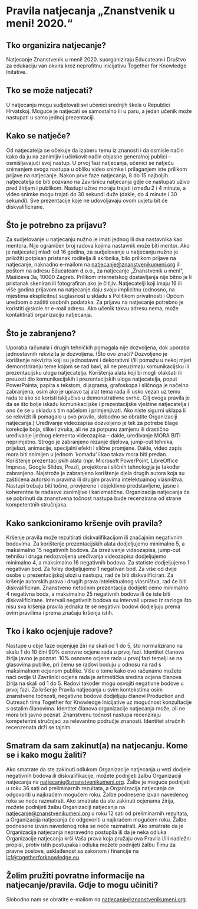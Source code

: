 # Pravila natjecanja „Znanstvenik u meni! 2020.“
## Tko organizira natjecanje?
Natjecanje Znanstvenik u meni! 2020. suorganiziraju Educateam i Društvo za edukaciju van okvira kroz neprofitnu inicijativu Together for Knowledge Initative.
## Tko se može natjecati?
U natjecanju mogu sudjelovati svi učenici srednjih škola u Republici Hrvatskoj.
Moguće je natjecati se samostalno ili u paru, a jedan učenik može nastupati u samo jednoj prezentaciji.
## Kako se natječe?
Od natjecatelja se očekuje da izaberu temu iz znanosti i da osmisle način kako da ju na zanimljiv i učinkovit način objasne generalnoj publici – osmišljavajući svoj nastup. 
U prvoj fazi natjecanja, učenici se natječu snimanjem svoga nastupa u obliku video snimke i prilaganjem iste prilikom prijave na natjecanje.
Nakon prve faze natjecanja, 8 do 15 najboljih natjecatelja će biti pozvano na Završnicu natjecanja gdje će nastupati uživo pred žirijem i publikom.
Nastupi uživo moraju trajati između 2 i 4 minute, a video snimke mogu trajati do 30 sekundi duže (dakle, do 4 minute i 30 sekundi). Sve prezentacije koje ne udovoljavaju ovom uvjetu bit će diskvalificirane.
## Što je potrebno za prijavu?
Za sudjelovanje u natjecanju nužno je imati jednog ili dva nastavnika kao mentora. Nije ograničen broj radova kojima nastavnik može biti mentor.
Ako je natjecatelj mlađi od 16 godina, za sudjelovanje u natjecanju nužno je priložiti potpisan pristanak roditelja ili skrbnika, bilo prilikom prijave na natjecanje, naknadno e-mailom na natjecanje@znanstvenikumeni.org ili poštom na adresu Educateam d.o.o., za natjecanje „Znanstvenik u meni“, Mašićeva 3a, 10000 Zagreb. Prilikom internetskog dostavljanja nije bitno je li pristanak skeniran ili fotografiran ako je čitljiv. Natjecatelji koji imaju 16 ili više godina prijavom na natjecanje daju svoju implicitnu (odnosno, na mjestima eksplicitnu) suglasnost u skladu s Politikom privatnosti i Općom uredbom o zaštiti osobnih podataka.
Za prijavu na natjecanje potrebno je koristiti @skole.hr e-mail adresu. Ako učenik takvu adresu nema, može kontaktirati organizaciju natjecanja.
## Što je zabranjeno?
Uporaba računala i drugih tehničkih pomagala nije dozvoljena, dok uporaba jednostavnih rekvizita je dozvoljena. 
(Što ovo znači? Dozvoljeno je korištenje rekvizita koji su jednostavni i dekorativni i/ili pomažu u nekoj mjeri demonstriranju teme kojom se rad bavi, ali ne preuzimaju komunikacijsku ili prezentacijsku ulogu natjecatelja. Korištenja alata koji bi mogli olakšati ili preuzeti dio komunikacijskih i prezentacijskih uloga natjecatelja, poput PowerPointa, papira s tekstom, dijagrama, grafoskopa i sličnoga je načelno zabranjena, osim ako je upravo taj alat tema rada ili usko vezan uz temu rada te ako se koristi isključivo u demonstrativne svrhe. Cilj ovoga pravila je da se što bolje iskažu komunikacijske i prezentacijske vještine natjecatelja i ono će se u skladu s tim načelom i primjenjivati. Ako niste sigurni uklapa li se rekvizit ili pomagalo u ovo pravilo, slobodno se obratite Organizaciji natjecanja.)
Uređivanje videozapisa dozvoljeno je tek za potrebe blage korekcije boja, slike i zvuka, ali ne za potpunu zamjenu ili drastično uređivanje ijednog elementa videozapisa – dakle, uređivanje MORA BITI neprimjetno. 
Strogo je zabranjeno rezanje dijelova, jump-cut tehnika, prijelazi, animacije, specijalni efekti i slične promjene. Dakle, video zapis mora biti snimljen u jednom 'komadu' i kao takav mora biti predan. 
Korištenje prezentacijskih alata (npr. Microsoft PowerPoint, LibreOffice Impress, Google Slides, Prezi), projektora i sličnih tehnologija je također zabranjeno.
Najstrože je zabranjeno korištenje djela drugih autora koja su zaštićena autorskim pravima ili drugim pravima intelektualnog vlasništva. 
Nastupi trebaju biti točne, provjerene i objektivno predstavljene, jasne i koherentne te nadasve zanimljive i karizmatične. Organizacija natjecanja će se pobrinuti da znanstvena točnost nastupa bude recenzirana od strane kompetentnih stručnjaka.
## Kako sankcioniramo kršenje ovih pravila?
Kršenje pravila može rezultirati diskvalifikacijom ili značajnim negativnim bodovima.
Za korištenje prezentacijskih alata dodjeljujemo minimalno 5, a maksimalno 15 negativnih bodova. 
Za izrezivanje videozapisa, jump-cut tehniku i druga nedozvoljena uređivanja videozapisa dodjeljujemo minimalno 4, a maksimalno 16 negativnih bodova.
Za statiste dodjeljujemo 1 negativan bod. Za foley dodjeljujemo 1 negativan bod.
Za više od dvije osobe u prezentacijskoj ulozi u nastupu, rad će biti diskvalificiran.
Za kršenje autorskih prava i drugih prava intelektualnog vlasništva, rad će biti diskvalificiran.
Znanstveno netočnim prezentacija dodijelit ćemo minimalno 4 negativna boda, a maksimalno 25 negativnih bodova ili će iste biti diskvalificirane. 
Intervali negativnih bodova su intervali upravo iz razloga što nisu sva kršenja pravila jednaka te se negativni bodovi dodjeljuju prema ovim pravilima i prema značaju kršenja istih.
## Tko i kako ocjenjuje radove?
Nastupe u obje faze ocjenjuje žiri na skali od 1 do 5, što normalizirano na skalu 1 do 10 čini 90% osnovne ocjene rada u prvoj fazi. Identitet članova žirija javno je poznat.
10% osnovne ocjene rada u prvoj fazi temelji se na glasovima publike, pri čemu se radovi boduju u odnosu na rad s maksimalnom ocjenom publike. Više o tome kako ovo računamo možete naći ovdje
U Završnici ocjena rada je aritmetička sredina ocjena članova žirija na skali od 1 do 5.
Radovi također mogu osvojiti negativne bodove u prvoj fazi. 
Za kršenje Pravila natjecanja u svim kontekstima osim znanstvene točnosti, negativne bodove dodjeljuju članovi Production and Outreach tima Together for Knowledge Inicijative uz mogućnost konzultacije s ostalim članovima. Identitet članova organizacije natjecanja može, ali ne mora biti javno poznat.
Znanstvenu točnost nastupa recenziraju kompetentni stručnjaci za relevantno područje znanosti. Identitet stručnih recenzenata drži se tajnim.
## Smatram da sam zakinut(a) na natjecanju. Kome se i kako mogu žaliti?
Ako smatrate da ste zakinuti odlukom Organizacije natjecanja u vezi dodjele negativnih bodova ili diskvalifikacije, možete podnijeti žalbu Organizaciji natjecanja na natjecanje@znanstvenikumeni.org. Žalbe je moguće podnijeti u roku 36 sati od preliminarnih rezultata, a Organizacija natjecanja će odgovoriti u najkraćem mogućem roku.
Žalbe podnesene izvan navedenog roka se neće razmatrati.
Ako smatrate da ste zakinuti ocjenama žirija, možete podnijeti žalbu Organizaciji natjecanja na natjecanje@znanstvenikumeni.org u roku 12 sati od preliminarnih rezultata, a Organizacija natjecanja će odgovoriti u najkraćem mogućem roku. 
Žalbe podnesene izvan navedenog roka se neće razmatrati.
Ako smatrate da je Organizacija natjecanja nepravedno postupila ili da je neka odluka Organizacije natjecanja krši Vaša prava koja pružaju ova Pravila i/ili nadležni propisi, protiv istih postupaka i odluka možete podnijeti žalbu Timu za pravne poslove, usklađenost sa zakonom i financije na lcf@togetherforknowledge.eu.
## Želim pružiti povratne informacije na natjecanje/pravila. Gdje to mogu učiniti?
Slobodno nam se obratite e-mailom na natjecanje@znanstvenikumeni.org. 
